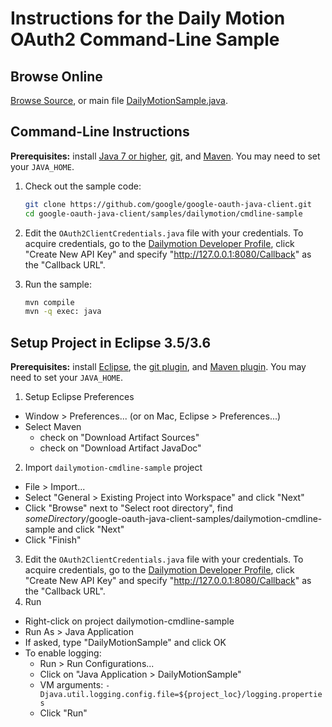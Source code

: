 # Instructions for the Daily Motion OAuth2 Command-Line Sample

## Browse Online

[Browse Source][browse-source], or main file [DailyMotionSample.java][main-source].

## Command-Line Instructions

**Prerequisites:** install [Java 7 or higher][install-java], [git][install-git], and
[Maven][install-maven]. You may need to set your `JAVA_HOME`.

1. Check out the sample code:

    ```bash
    git clone https://github.com/google/google-oauth-java-client.git
    cd google-oauth-java-client/samples/dailymotion/cmdline-sample
    ```

2. Edit the `OAuth2ClientCredentials.java` file with your credentials.  To acquire credentials, go
   to the [Dailymotion Developer Profile][dailymotion-developer-profile], click "Create New API Key"
   and specify "http://127.0.0.1:8080/Callback" as the "Callback URL".

3. Run the sample:

    ```bash
    mvn compile
    mvn -q exec: java
    ```

## Setup Project in Eclipse 3.5/3.6

**Prerequisites:** install [Eclipse][install-eclipse], the [git plugin][install-git-plugin], and
[Maven plugin][install-maven-plugin]. You may need to set your `JAVA_HOME`.

1. Setup Eclipse Preferences
  * Window > Preferences... (or on Mac, Eclipse > Preferences...)
  * Select Maven
    * check on "Download Artifact Sources"
    * check on "Download Artifact JavaDoc"
2. Import `dailymotion-cmdline-sample` project
  * File > Import...
  * Select "General > Existing Project into Workspace" and click "Next"
  * Click "Browse" next to "Select root directory", find
    *someDirectory*/google-oauth-java-client-samples/dailymotion-cmdline-sample and click "Next"
  * Click "Finish"
3. Edit the `OAuth2ClientCredentials.java` file with your credentials.  To acquire credentials, go
   to the [Dailymotion Developer Profile][dailymotion-developer-profile], click "Create New API Key"
   and specify "http://127.0.0.1:8080/Callback" as the "Callback URL".
4. Run
  * Right-click on project dailymotion-cmdline-sample
  * Run As > Java Application
  * If asked, type "DailyMotionSample" and click OK
  * To enable logging:
    * Run > Run Configurations...
    * Click on "Java Application > DailyMotionSample"
    * VM arguments: `-Djava.util.logging.config.file=${project_loc}/logging.properties`
    * Click "Run"

[browse-source]: https://github.com/google/google-oauth-java-client/tree/dev/samples/dailymotion-cmdline-sample
[main-source]: https://github.com/google/google-oauth-java-client/blob/dev/samples/dailymotion-cmdline-sample/src/main/java/com/google/api/services/samples/dailymotion/cmdline/DailyMotionSample.java
[install-java]: https://java.com/
[install-git]: https://git-scm.com
[install-maven]: https://maven.apache.org
[dailymotion-developer-profile]: https://www.dailymotion.com/profile/developer
[install-eclipse]: https://www.eclipse.org/downloads/
[install-git-plugin]: https://eclipse.org/egit/
[install-maven-plugin]: https://eclipse.org/m2e/
